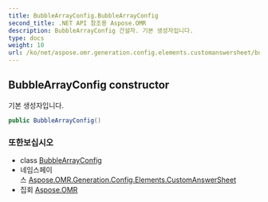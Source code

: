 ```yaml
---
title: BubbleArrayConfig.BubbleArrayConfig
second_title: .NET API 참조용 Aspose.OMR
description: BubbleArrayConfig 건설자. 기본 생성자입니다.
type: docs
weight: 10
url: /ko/net/aspose.omr.generation.config.elements.customanswersheet/bubblearrayconfig/bubblearrayconfig/
---
```

## BubbleArrayConfig constructor

기본 생성자입니다.

```csharp
public BubbleArrayConfig()
```

### 또한보십시오

* class [BubbleArrayConfig](../)
* 네임스페이스 [Aspose.OMR.Generation.Config.Elements.CustomAnswerSheet](../../bubblearrayconfig/)
* 집회 [Aspose.OMR](../../../)


